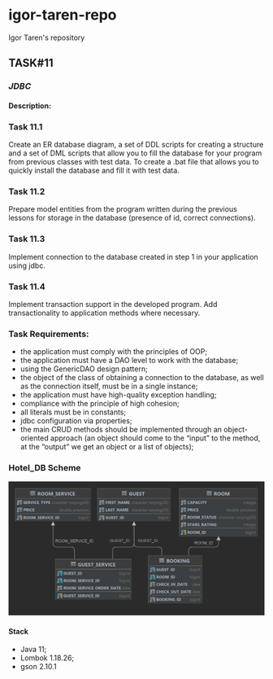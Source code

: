 # igor-taren-repo

Igor Taren's repository

## TASK#11

### _JDBC_

#### Description:

### Task 11.1

Create an ER database diagram, a set of DDL scripts for creating a structure and a set of DML scripts that allow you 
to fill the database for your program from previous classes with test data. To create a .bat file that allows you 
to quickly install the database and fill it with test data.

### Task 11.2

Prepare model entities from the program written during the previous lessons for storage in the database (presence of id, 
correct connections).

### Task 11.3

Implement connection to the database created in step 1 in your application using jdbc.

### Task 11.4

Implement transaction support in the developed program. Add transactionality to application methods where necessary.

### Task Requirements:

- the application must comply with the principles of OOP;
- the application must have a DAO level to work with the database;
- using the GenericDAO design pattern;
- the object of the class of obtaining a connection to the database, as well as the connection itself, must be in 
a single instance;
- the application must have high-quality exception handling;
- compliance with the principle of high cohesion;
- all literals must be in constants;
- jdbc configuration via properties;
- the main CRUD methods should be implemented through an object-oriented approach (an object should come to the “input” 
to the method, at the “output” we get an object or a list of objects);

### Hotel_DB Scheme
![](HOTEL_DB.png)

#### Stack

- Java 11;
- Lombok 1.18.26;
- gson 2.10.1
